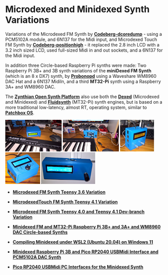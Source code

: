 # Microdexed and Minidexed Synth Variations

Variations of the Microdexed FM Synth by [**Codeberg-dcoredump**](https://codeberg.org/dcoredump/MicroDexed) - using a PCM5102A module, and 6N137 for the Midi input, and Microdexed Touch FM Synth by [**Codeberg-positionhigh**](https://codeberg.org/positionhigh/MicroDexed-touch) - it replaced the 2.8 inch LCD with a 3.2 inch sized LCD, used full-sized Midi in and out sockets, and a 6N137 for the Midi input.

In addition three Circle-based Raspberry Pi synths were made: Two Raspberry Pi 3B+ and 3B synth variations of the **miniDexed FM Synth** (which is an 8 x DX7) synth, by [**Probonopd**](https://github.com/probonopd/MiniDexed) using a Waveshare WM8960 DAC Hat and a 6N137 MidiIn, and a third **MT32-Pi** synth using a Raspberry 3A+ and WM8960 DAC.

The [**Zynthian Open Synth Platform**](https://zynthian.org/) also use both the [**Dexed**](https://zynthian.org/engines/_engine-list/engine-dexed) (Microdexed and Minidexed) and [**Fluidsynth**](https://zynthian.org/engines/_engine-list/engine-fluidsynth) (MT32-Pi) synth engines, but is based on a more traditional low-latency, almost RT, operating system, similar to [**Patchbox OS**](https://blokas.io/patchbox-os/).
 
<p align="left">
<img src="images/md1.jpg" height="100" /> 
<img src="images/mdt1.jpg" height="100" /> 
<img src="images/minidexedv2e.jpg" height="100" />  
<img src="images/minid12.jpg" height="100" />  
<img src="images/minidexedpicopi2.png" height="100" />    
</p>

* [**Microdexed FM Synth Teensy 3.6 Variation**](Microdexed1)

* [**MicrodexedTouch FM Synth Teensy 4.1 Variation**](Microdexed2)

* [**Microdexed FM Synth Teensy 4.0 and Teensy 4.1 Dev-branch Variation**](Microdexed3)

* [**Minidexed FM and MT32-Pi Raspberry Pi 3B+ and 3A+ and WM8960 DAC Circle-based Synths**](Minidexed1)

* [**Compiling Minidexed under WSL2 (Ubuntu 20.04) on Windows 11**](https://github.com/TobiasVanDyk/Microdexed-Synth-Variations/tree/main/Minidexed1/Minidexed-compile-WSL2-Win11)

* [**Minidexed Raspberry Pi 3B and Pico RP2040 USBMidi Interface and PCM5102A DAC Synth**](Minidexed2)

* [**Pico RP2040 USBMidi PC Interfaces for the Minidexed Synth**](PicoUSBMidi-PCInterface)
